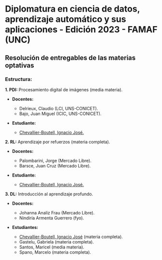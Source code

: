 # **Diplomatura en ciencia de datos, aprendizaje automático y sus aplicaciones - Edición 2023 - FAMAF (UNC)**

## **Resolución de entregables de las materias optativas**

### **Estructura:**

**1. PDI:** Procesamiento digital de imágenes (media materia).
- **Docentes:**
    - Delrieux, Claudio (LCI, UNS-CONICET).
    - Bajo, Juan Miguel (ICIC, UNS-CONICET).

- **Estudiante:**
    - [Chevallier-Boutell, Ignacio José.](https://www.linkedin.com/in/nachocheva/)

**2. RL:** Aprendizaje por refuerzos (materia completa).
- **Docentes:**
    - Palombarini, Jorge (Mercado Libre).
    - Barsce, Juan Cruz (Mercado Libre).

- **Estudiante:**
    - [Chevallier-Boutell, Ignacio José.](https://www.linkedin.com/in/nachocheva/)

**3. DL:** Introducción al aprendizaje profundo.
- **Docentes:**
    - Johanna Analiz Frau (Mercado Libre).
    - Nindiría Armenta Guerrero (fyo).

- **Estudiantes:**
    - [Chevallier-Boutell, Ignacio José](https://www.linkedin.com/in/nachocheva/) (materia completa).
    - Gastelu, Gabriela (materia completa).
    - Santos, Maricel (media materia).
    - Spano, Marcelo (materia completa).